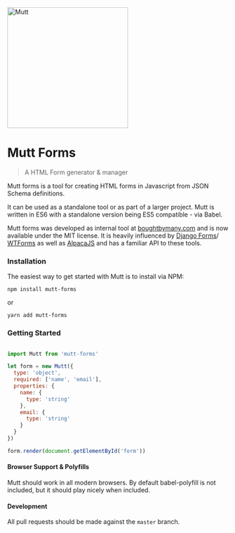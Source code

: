 <img src="https://raw.githubusercontent.com/mutt-forms/mutt-forms/master/docs/mutt.svg?sanitize=true" alt="Mutt" width="275">

# Mutt Forms

> A HTML Form generator & manager

Mutt forms is a tool for creating HTML forms in Javascript
from JSON Schema definitions.

It can be used as a standalone tool or as part of a larger
project. Mutt is written in ES6 with a standalone version
being ES5 compatible - via Babel.

Mutt forms was developed as internal tool at [boughtbymany.com](https://boughtbymany.com) and is now available under the
MIT license. It is heavily influenced by [Django Forms](https://docs.djangoproject.com/en/1.10/topics/forms/)/
[WTForms](http://wtforms.readthedocs.io/en/latest/) as well as [AlpacaJS](http://www.alpacajs.org/) and has a familiar
API to these tools.


### Installation

The easiest way to get started with Mutt is to install via NPM:

`npm install mutt-forms`

or

`yarn add mutt-forms`


### Getting Started

```javascript

import Mutt from 'mutt-forms'

let form = new Mutt({
  type: 'object',
  required: ['name', 'email'],
  properties: {
    name: {
	  type: 'string'
	},
	email: {
	  type: 'string'
	}
  }
})

form.render(document.getElementById('form'))
```

#### Browser Support & Polyfills

Mutt should work in all modern browsers. By default babel-polyfill
is not included, but it should play nicely when included.

#### Development

All pull requests should be made against the `master` branch.
